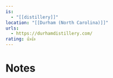 ```yaml
---
is:
  - "[[distillery]]"
location: "[[Durham (North Carolina)]]"
urls:
  - https://durhamdistillery.com/
rating: 👍👍
---
```

# Notes
